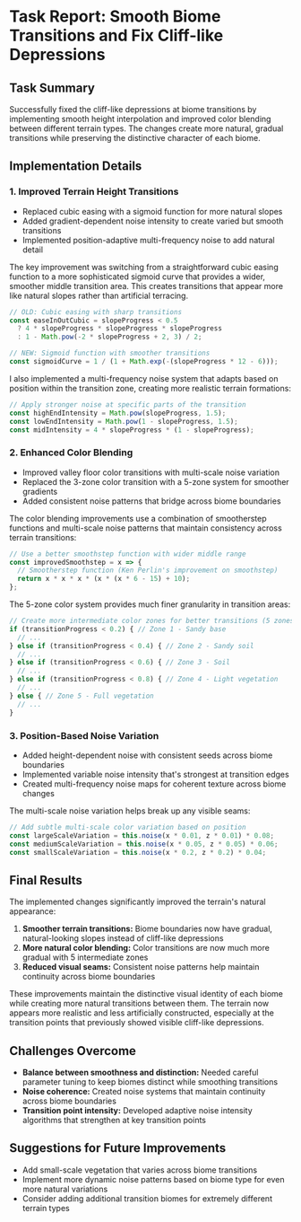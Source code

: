 # Task Report: Smooth Biome Transitions and Fix Cliff-like Depressions

## Task Summary
Successfully fixed the cliff-like depressions at biome transitions by implementing smooth height interpolation and improved color blending between different terrain types. The changes create more natural, gradual transitions while preserving the distinctive character of each biome.

## Implementation Details

### 1. Improved Terrain Height Transitions
- Replaced cubic easing with a sigmoid function for more natural slopes
- Added gradient-dependent noise intensity to create varied but smooth transitions
- Implemented position-adaptive multi-frequency noise to add natural detail

The key improvement was switching from a straightforward cubic easing function to a more sophisticated sigmoid curve that provides a wider, smoother middle transition area. This creates transitions that appear more like natural slopes rather than artificial terracing.

```javascript
// OLD: Cubic easing with sharp transitions
const easeInOutCubic = slopeProgress < 0.5
  ? 4 * slopeProgress * slopeProgress * slopeProgress
  : 1 - Math.pow(-2 * slopeProgress + 2, 3) / 2;

// NEW: Sigmoid function with smoother transitions
const sigmoidCurve = 1 / (1 + Math.exp(-(slopeProgress * 12 - 6)));
```

I also implemented a multi-frequency noise system that adapts based on position within the transition zone, creating more realistic terrain formations:

```javascript
// Apply stronger noise at specific parts of the transition
const highEndIntensity = Math.pow(slopeProgress, 1.5);
const lowEndIntensity = Math.pow(1 - slopeProgress, 1.5);
const midIntensity = 4 * slopeProgress * (1 - slopeProgress);
```

### 2. Enhanced Color Blending
- Improved valley floor color transitions with multi-scale noise variation
- Replaced the 3-zone color transition with a 5-zone system for smoother gradients
- Added consistent noise patterns that bridge across biome boundaries

The color blending improvements use a combination of smootherstep functions and multi-scale noise patterns that maintain consistency across terrain transitions:

```javascript
// Use a better smoothstep function with wider middle range
const improvedSmoothstep = x => {
  // Smootherstep function (Ken Perlin's improvement on smoothstep)
  return x * x * x * (x * (x * 6 - 15) + 10);
};
```

The 5-zone color system provides much finer granularity in transition areas:

```javascript
// Create more intermediate color zones for better transitions (5 zones instead of 3)
if (transitionProgress < 0.2) { // Zone 1 - Sandy base
  // ...
} else if (transitionProgress < 0.4) { // Zone 2 - Sandy soil
  // ...
} else if (transitionProgress < 0.6) { // Zone 3 - Soil
  // ...
} else if (transitionProgress < 0.8) { // Zone 4 - Light vegetation
  // ...
} else { // Zone 5 - Full vegetation
  // ...
}
```

### 3. Position-Based Noise Variation
- Added height-dependent noise with consistent seeds across biome boundaries
- Implemented variable noise intensity that's strongest at transition edges
- Created multi-frequency noise maps for coherent texture across biome changes

The multi-scale noise variation helps break up any visible seams:

```javascript
// Add subtle multi-scale color variation based on position
const largeScaleVariation = this.noise(x * 0.01, z * 0.01) * 0.08;
const mediumScaleVariation = this.noise(x * 0.05, z * 0.05) * 0.06;
const smallScaleVariation = this.noise(x * 0.2, z * 0.2) * 0.04;
```

## Final Results
The implemented changes significantly improved the terrain's natural appearance:

1. **Smoother terrain transitions:** Biome boundaries now have gradual, natural-looking slopes instead of cliff-like depressions
2. **More natural color blending:** Color transitions are now much more gradual with 5 intermediate zones
3. **Reduced visual seams:** Consistent noise patterns help maintain continuity across biome boundaries

These improvements maintain the distinctive visual identity of each biome while creating more natural transitions between them. The terrain now appears more realistic and less artificially constructed, especially at the transition points that previously showed visible cliff-like depressions.

## Challenges Overcome
- **Balance between smoothness and distinction:** Needed careful parameter tuning to keep biomes distinct while smoothing transitions
- **Noise coherence:** Created noise systems that maintain continuity across biome boundaries
- **Transition point intensity:** Developed adaptive noise intensity algorithms that strengthen at key transition points

## Suggestions for Future Improvements
- Add small-scale vegetation that varies across biome transitions
- Implement more dynamic noise patterns based on biome type for even more natural variations
- Consider adding additional transition biomes for extremely different terrain types
